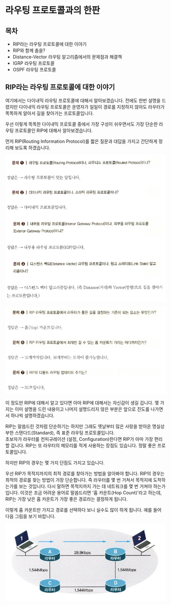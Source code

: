 #  라우팅 프로토콜과의 한판



## 목차

- RIP라는 라우팅 프로토콜에 대한 이야기
- RIP와 함께 춤을?
- Distance-Vector 라우팅 알고리즘에서의 문제점과 해결책
- IGRP 라우팅 프로토콜
- OSPF 라우팅 프로토콜



## RIP라는 라우팅 프로토콜에 대한 이야기

여기에서는 다이내믹 라우팅 프로토콜에 대해서 알아보겠습니다. 전에도 한번 설명을 드렸지만 다이내믹 라우팅 프로토콜은 운영자가 일일이 경로를 지정하지 않아도 라우터가 똑똑하게 알아서 길을 찾아가는 프로토콜입니다.

우선 이렇게 똑똑한 다이내믹 프로토콜 중에서 가장 구성이 쉬우면서도 가장 단순한 라우팅 프로토콜인 RIP에 대해서 알아보겠습니다.

먼저 RIP(Routing Information Protocol)를 짧은 질문과 대답을 가지고 간단하게 정리해 보도록 하겠습니다.

![](./img/2-1/ex1.jpg)

![](./img/2-1/ex2.jpg)

이 정도만 RIP에 대해서 알고 있다면 아마 RIP에 대해서는 자신감이 생길 겁니다. 몇 가지는 이미 설명을 드린 내용이고 나머지 설명드리지 않은 부분은 앞으로 진도를 나가면서 하나씩 설명하겠습니다.

RIP는 말씀드린 것처럼 단순하기는 하지만 그래도 옛날부터 많은 사랑을 받아온 명실상부한 스탠다드(Standard), 즉 표준 라우팅 프로토콜입니다.  
초보자가 라우터를 컨피규레이션 (설정, Configuration)한다면 RIP가 아마 가장 편리할 겁니다. RIP는 또 라우터의 메모리를 적게 사용하는 장점도 있습니다. 정말 좋은 프로토콜입니다.

하지만 RIP의 경우는 몇 가지 단점도 가지고 있습니다.

우선 RIP가 목적지까지의 최적 경로를 찾아가는 방법을 알아봐야 합니다. RIP의 경우는 최적의 경로를 찾는 방법이 가장 단순합니다. 즉 라우터를 몇 번 거쳐서 목적지에 도착하는가를 보는 것입니다. 다시 말하면 목적지까지 가는 데 네트워크를 몇 번 거쳐야 하는가입니다. 이것은 조금 어려운 용어로 말씀드리면 '홉 카운트(Hop Count)'라고 하는데, RIP는 가장 낮은 홉 카운트가 가장 좋은 경로라는 결정하게 됩니다.

이렇게 홉 카운트만 가지고 경로를 선택하다 보니 실수도 많이 하게 됩니다. 예를 들어 다음 그림을 보기 바랍니다.

![](./img/2-1/ex3.jpg)

